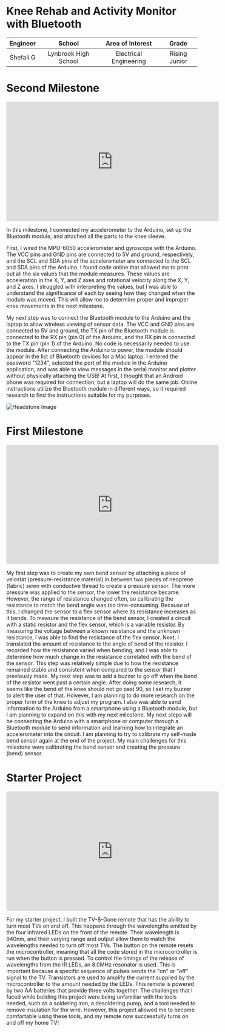 # Knee Rehab and Activity Monitor with Bluetooth
<!--- Replace this text with a brief description (2-3 sentences) of your project. This description should draw the reader in and make them interested in what you've built. You can include what the biggest challenges, takeaways, and triumphs from completing the project were. As you complete your portfolio, remember your audience is less familiar than you are with all that your project entails! -->

| **Engineer** | **School** | **Area of Interest** | **Grade** |
|:--:|:--:|:--:|:--:|
| Shefali G | Lynbrook High School | Electrical Engineering | Rising Junior

 <!--- Final Milestone
For your final milestone, explain the outcome of your project. Key details to include are:
- What you've accomplished since your previous milestone
- What your biggest challenges and triumphs were at BSE
- A summary of key topics you learned about
- What you hope to learn in the future after everything you've learned at BSE 
-->

# Second Milestone

<iframe width="560" height="315" src="https://www.youtube.com/embed/wdxHAdDdhls" title="YouTube video player" frameborder="0" allow="accelerometer; autoplay; clipboard-write; encrypted-media; gyroscope; picture-in-picture; web-share" allowfullscreen></iframe>

In this milestone, I connected my accelerometer to the Arduino, set up the Bluetooth module, and attached all the parts to the knee sleeve.

First, I wired the MPU-6050 accelerometer and gyroscope with the Arduino. The VCC pins and GND pins are connected to 5V and ground, respectively, and the SCL and SDA pins of the accelerometer are connected to the SCL and SDA pins of the Arduino. I found code online that allowed me to print out all the six values that the module measures. These values are acceleration in the X, Y, and Z axes and rotational velocity along the X, Y, and Z axes. I struggled with interpreting the values, but I was able to understand the significance of each by seeing how they changed when the module was moved. This will allow me to determine proper and improper knee movements in the next milestone.

My next step was to connect the Bluetooth module to the Arduino and the laptop to allow wireless viewing of sensor data. The VCC and GND pins are connected to 5V and ground, the TX pin of the Bluetooth module is connected to the RX pin (pin 0) of the Arduino, and the RX pin is connected to the TX pin (pin 1) of the Arduino. No code is necessarily needed to use the module. After connecting the Arduino to power, the module should appear in the list of Bluetooth devices for a Mac laptop. I entered the password "1234", selected the port of the module in the Arduino application, and was able to view messages in the serial monitor and plotter without physically attaching the USB! At first, I thought that an Android phone was required for connection, but a laptop will do the same job. Online instructions utilize the Bluetooth module in different ways, so it required research to find the instructions suitable for my purposes. 


![Headstone Image](Shefali-Headshot-Small.jpeg)
  

# First Milestone

<iframe width="560" height="315" src="https://www.youtube.com/embed/rf7adFBhlLM" title="YouTube video player" frameborder="0" allow="accelerometer; autoplay; clipboard-write; encrypted-media; gyroscope; picture-in-picture; web-share" allowfullscreen></iframe>

My first step was to create my own bend sensor by attaching a piece of velostat (pressure-resistance material) in between two pieces of neoprene (fabric) sewn with conductive thread to create a pressure sensor. The more pressure was applied to the sensor, the lower the resistance became. However, the range of resistance changed often, so calibrating the resistance to match the bend angle was too time-consuming. Because of this, I changed the sensor to a flex sensor where its resistance increases as it bends.
To measure the resistance of the bend sensor, I created a circuit with a static resistor and the flex sensor, which is a variable resistor. By measuring the voltage between a known resistance and the unknown resistance, I was able to find the resistance of the flex sensor.
Next, I translated the amount of resistance to the angle of bend of the resistor. I recorded how the resistance varied when bending, and I was able to determine how much change in the resistance correlated with the bend of the sensor. This step was relatively simple due to how the resistance remained stable and consistent when compared to the sensor that I previously made. 
My next step was to add a buzzer to go off when the bend of the resistor went past a certain angle. After doing some research, it seems like the bend of the knee should not go past 90, so I set my buzzer to alert the user of that. However, I am planning to do more research on the proper form of the knee to adjust my program.
I also was able to send information to the Arduino from a smartphone using a Bluetooth module, but I am planning to expand on this with my next milestone.
My next steps will be connecting the Arduino with a smartphone or computer through a Bluetooth module to send information and learning how to integrate an accelerometer into the circuit.
I am planning to try to calibrate my self-made bend sensor again at the end of the project.
My main challenges for this milestone were calibrating the bend sensor and creating the pressure (bend) sensor. 

# Starter Project

<iframe width="560" height="315" src="https://www.youtube.com/embed/IEwls6huYKY" title="YouTube video player" frameborder="0" allow="accelerometer; autoplay; clipboard-write; encrypted-media; gyroscope; picture-in-picture; web-share" allowfullscreen></iframe>

For my starter project, I built the TV-B-Gone remote that has the ability to turn most TVs on and off. This happens through the wavelengths emitted by the four infrared LEDs on the front of the remote. Their wavelength is 940nm, and their varying range and output allow them to match the wavelengths needed to turn off most TVs. The button on the remote resets the microcontroller, meaning that all the code stored in the microcontroller is run when the button is pressed. To control the timings of the release of wavelengths from the IR LEDs, an 8.0MHz resonator is used. This is important because a specific sequence of pulses sends the "on" or "off" signal to the TV. Transistors are used to amplify the current supplied by the microcontroller to the amount needed by the LEDs. This remote is powered by two AA batteries that provide three volts together. The challenges that I faced while building this project were being unfamiliar with the tools needed, such as a soldering iron, a desoldering pump, and a tool needed to remove insulation for the wire. However, this project allowed me to become comfortable using these tools, and my remote now successfully turns on and off my home TV!

<!--Schematics 
Here's where you'll put images of your schematics. [Tinkercad](https://www.tinkercad.com/blog/official-guide-to-tinkercad-circuits) and [Fritzing](https://fritzing.org/learning/) are both great resoruces to create professional schematic diagrams, though BSE recommends Tinkercad becuase it can be done easily and for free in the browser.-->

<!--Code
Here's where you'll put your code. The syntax below places it into a block of code. Follow the guide [here]([url](https://www.markdownguide.org/extended-syntax/)) to learn how to customize it to your project needs.-->

<!--```c++
void setup() {
  // put your setup code here, to run once:
  Serial.begin(9600);
  Serial.println("Hello World!");
}-->


<!--Bill of Materials
Here's where you'll list the parts in your project. To add more rows, just copy and paste the example rows below.
Don't forget to place the link of where to buy each component inside the quotation marks in the corresponding row after href =. Follow the guide [here]([url](https://www.markdownguide.org/extended-syntax/)) to learn how to customize this to your project needs.-->

<!--| **Part** | **Note** | **Price** | **Link** |
|:--:|:--:|:--:|:--:|
| Item Name | What the item is used for | $Price | <a href="https://www.amazon.com/Arduino-A000066-ARDUINO-UNO-R3/dp/B008GRTSV6/"> Link </a> |
|:--:|:--:|:--:|:--:|
| Item Name | What the item is used for | $Price | <a href="https://www.amazon.com/Arduino-A000066-ARDUINO-UNO-R3/dp/B008GRTSV6/"> Link </a> |
|:--:|:--:|:--:|:--:|
| Item Name | What the item is used for | $Price | <a href="https://www.amazon.com/Arduino-A000066-ARDUINO-UNO-R3/dp/B008GRTSV6/"> Link </a> |
|:--:|:--:|:--:|:--:|-->

<!--Other Resources/Examples
One of the best parts about Github is that you can view how other people set up their own work. Here are some past BSE portfolios that are awesome examples. You can view how they set up their portfolio, and you can view their index.md files to understand how they implemented different portfolio components.
- [Example 1](https://trashytuber.github.io/YimingJiaBlueStamp/)
- [Example 2](https://sviatil0.github.io/Sviatoslav_BSE/)
- [Example 3](https://arneshkumar.github.io/arneshbluestamp/)

To watch the BSE tutorial on how to create a portfolio, click here.-->
